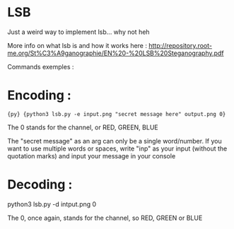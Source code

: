 # LSB
Just a weird way to implement lsb... why not heh


More info on what lsb is and how it works here : http://repository.root-me.org/St%C3%A9ganographie/EN%20-%20LSB%20Steganography.pdf


Commands exemples : 

# Encoding : 

```{py} {python3 lsb.py -e input.png "secret message here" output.png 0}```

The 0 stands for the channel, or RED, GREEN, BLUE 

The "secret message" as an arg can only be a single word/number. If you want to use multiple words or spaces, write "inp" as your input (without the quotation marks) and input your message in your console

# Decoding : 

python3 lsb.py -d intput.png 0 

The 0, once again, stands for the channel, so RED, GREEN or BLUE 
